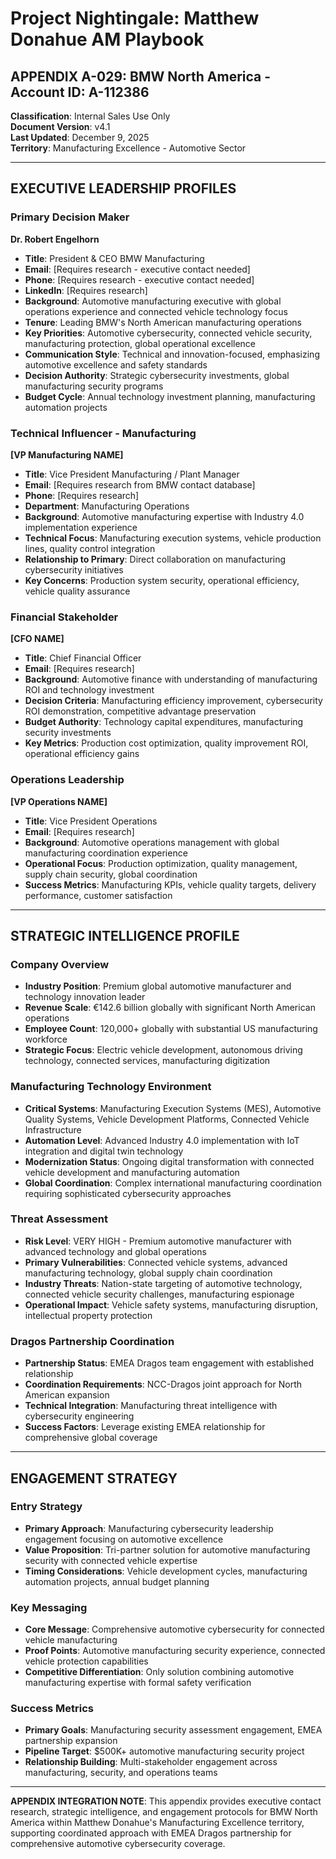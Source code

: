 # Project Nightingale: Matthew Donahue AM Playbook
## APPENDIX A-029: BMW North America - Account ID: A-112386

**Classification**: Internal Sales Use Only  
**Document Version**: v4.1  
**Last Updated**: December 9, 2025  
**Territory**: Manufacturing Excellence - Automotive Sector

---

## EXECUTIVE LEADERSHIP PROFILES

### Primary Decision Maker
**Dr. Robert Engelhorn**  
- **Title**: President & CEO BMW Manufacturing  
- **Email**: [Requires research - executive contact needed]  
- **Phone**: [Requires research - executive contact needed]  
- **LinkedIn**: [Requires research]  
- **Background**: Automotive manufacturing executive with global operations experience and connected vehicle technology focus
- **Tenure**: Leading BMW's North American manufacturing operations
- **Key Priorities**: Automotive cybersecurity, connected vehicle security, manufacturing protection, global operational excellence
- **Communication Style**: Technical and innovation-focused, emphasizing automotive excellence and safety standards
- **Decision Authority**: Strategic cybersecurity investments, global manufacturing security programs
- **Budget Cycle**: Annual technology investment planning, manufacturing automation projects

### Technical Influencer - Manufacturing
**[VP Manufacturing NAME]**  
- **Title**: Vice President Manufacturing / Plant Manager  
- **Email**: [Requires research from BMW contact database]  
- **Phone**: [Requires research]  
- **Department**: Manufacturing Operations  
- **Background**: Automotive manufacturing expertise with Industry 4.0 implementation experience
- **Technical Focus**: Manufacturing execution systems, vehicle production lines, quality control integration
- **Relationship to Primary**: Direct collaboration on manufacturing cybersecurity initiatives
- **Key Concerns**: Production system security, operational efficiency, vehicle quality assurance

### Financial Stakeholder
**[CFO NAME]**  
- **Title**: Chief Financial Officer  
- **Email**: [Requires research]  
- **Background**: Automotive finance with understanding of manufacturing ROI and technology investment
- **Decision Criteria**: Manufacturing efficiency improvement, cybersecurity ROI demonstration, competitive advantage preservation
- **Budget Authority**: Technology capital expenditures, manufacturing security investments
- **Key Metrics**: Production cost optimization, quality improvement ROI, operational efficiency gains

### Operations Leadership
**[VP Operations NAME]**  
- **Title**: Vice President Operations  
- **Email**: [Requires research]  
- **Background**: Automotive operations management with global manufacturing coordination experience
- **Operational Focus**: Production optimization, quality management, supply chain security, global coordination
- **Success Metrics**: Manufacturing KPIs, vehicle quality targets, delivery performance, customer satisfaction

---

## STRATEGIC INTELLIGENCE PROFILE

### Company Overview
- **Industry Position**: Premium global automotive manufacturer and technology innovation leader
- **Revenue Scale**: €142.6 billion globally with significant North American operations
- **Employee Count**: 120,000+ globally with substantial US manufacturing workforce
- **Strategic Focus**: Electric vehicle development, autonomous driving technology, connected services, manufacturing digitization

### Manufacturing Technology Environment
- **Critical Systems**: Manufacturing Execution Systems (MES), Automotive Quality Systems, Vehicle Development Platforms, Connected Vehicle Infrastructure
- **Automation Level**: Advanced Industry 4.0 implementation with IoT integration and digital twin technology
- **Modernization Status**: Ongoing digital transformation with connected vehicle development and manufacturing automation
- **Global Coordination**: Complex international manufacturing coordination requiring sophisticated cybersecurity approaches

### Threat Assessment
- **Risk Level**: VERY HIGH - Premium automotive manufacturer with advanced technology and global operations
- **Primary Vulnerabilities**: Connected vehicle systems, advanced manufacturing technology, global supply chain coordination
- **Industry Threats**: Nation-state targeting of automotive technology, connected vehicle security challenges, manufacturing espionage
- **Operational Impact**: Vehicle safety systems, manufacturing disruption, intellectual property protection

### Dragos Partnership Coordination
- **Partnership Status**: EMEA Dragos team engagement with established relationship
- **Coordination Requirements**: NCC-Dragos joint approach for North American expansion
- **Technical Integration**: Manufacturing threat intelligence with cybersecurity engineering
- **Success Factors**: Leverage existing EMEA relationship for comprehensive global coverage

---

## ENGAGEMENT STRATEGY

### Entry Strategy
- **Primary Approach**: Manufacturing cybersecurity leadership engagement focusing on automotive excellence
- **Value Proposition**: Tri-partner solution for automotive manufacturing security with connected vehicle expertise
- **Timing Considerations**: Vehicle development cycles, manufacturing automation projects, annual budget planning

### Key Messaging
- **Core Message**: Comprehensive automotive cybersecurity for connected vehicle manufacturing
- **Proof Points**: Automotive manufacturing security experience, connected vehicle protection capabilities
- **Competitive Differentiation**: Only solution combining automotive manufacturing expertise with formal safety verification

### Success Metrics
- **Primary Goals**: Manufacturing security assessment engagement, EMEA partnership expansion
- **Pipeline Target**: $500K+ automotive manufacturing security project
- **Relationship Building**: Multi-stakeholder engagement across manufacturing, security, and operations teams

---

**APPENDIX INTEGRATION NOTE**: This appendix provides executive contact research, strategic intelligence, and engagement protocols for BMW North America within Matthew Donahue's Manufacturing Excellence territory, supporting coordinated approach with EMEA Dragos partnership for comprehensive automotive cybersecurity coverage.